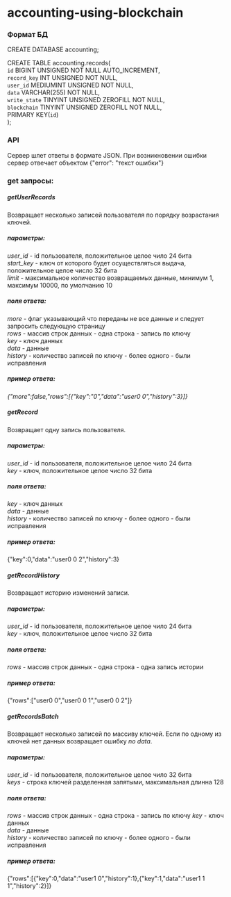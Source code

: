 # accounting-using-blockchain

### Формат БД

CREATE DATABASE accounting;

CREATE TABLE accounting.records(  
	`id` BIGINT UNSIGNED NOT NULL AUTO_INCREMENT,  
	`record_key` INT UNSIGNED NOT NULL,  
	`user_id` MEDIUMINT UNSIGNED NOT NULL,  
	`data` VARCHAR(255) NOT NULL,  
	`write_state` TINYINT UNSIGNED ZEROFILL NOT NULL,  
	`blockchain` TINYINT UNSIGNED ZEROFILL NOT NULL,  
	PRIMARY KEY(`id`)  
);

### API

Сервер шлет ответы в формате JSON. При возникновении ошибки сервер отвечает объектом {"error": "текст ошибки"} 


### get запросы:

##### getUserRecords

Возвращает несколько записей пользователя по порядку возрастания ключей.


##### параметры:
*user_id* - id пользователя, положительное целое чило 24 бита  
*start_key* - ключ от которого будет осуществляться выдача, положительное целое число 32 бита  
*limit* - максимальное количество возвращаемых данные, минимум 1, максимум 10000, по умолчанию 10

##### поля ответа:
*more* - флаг указывающий что переданы не все данные и следует запросить следующую страницу  
*rows* - массив строк данных - одна строка - запись по ключу   
*key* - ключ данных  
*data* - данные  
*history* - количество записей по ключу - более одного - были исправления  

##### пример ответа:
*{"more":false,"rows":[{"key":"0","data":"user0 0","history":3}]}*



##### getRecord

Возвращает одну запись пользователя.

##### параметры:
*user_id* - id пользователя, положительное целое чило 24 бита  
*key* - ключ, положительное целое число 32 бита  

##### поля ответа:
*key* - ключ данных  
*data* - данные  
*history* - количество записей по ключу - более одного - были исправления


##### пример ответа:
{"key":0,"data":"user0 0 2","history":3}






##### getRecordHistory

Возвращает историю изменений записи.

##### параметры:
*user_id* - id пользователя, положительное целое чило 24 бита  
*key* - ключ, положительное целое число 32 бита  

##### поля ответа:
*rows* - массив строк данных - одна строка - одна запись истории

##### пример ответа:
{"rows":["user0 0","user0 0 1","user0 0 2"]}






##### getRecordsBatch

Возвращает несколько записей по массиву ключей. Если по одному из ключей нет данных возвращает
ошибку *no data*.

##### параметры:
*user_id* - id пользователя, положительное целое чило 32 бита  
*keys* - строка ключей разделенная запятыми, максимальная длинна 128  


##### поля ответа:
*rows* - массив строк данных - одна строка - запись по ключу
*key* - ключ данных  
*data* - данные  
*history* - количество записей по ключу - более одного - были исправления  


##### пример ответа:
{"rows":[{"key":0,"data":"user1 0","history":1},{"key":1,"data":"user1 1 1","history":2}]}